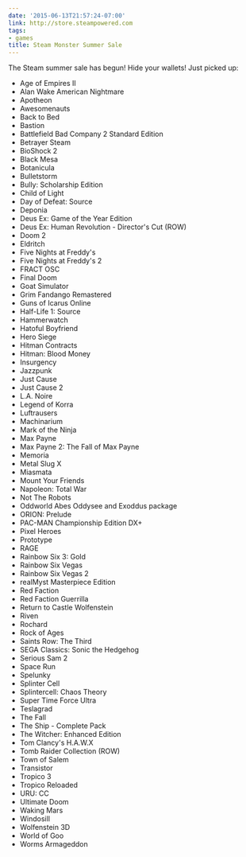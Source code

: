 ```yaml
---
date: '2015-06-13T21:57:24-07:00'
link: http://store.steampowered.com
tags:
- games
title: Steam Monster Summer Sale
---
```


The Steam summer sale has begun! Hide your wallets! Just picked up:

- Age of Empires II
- Alan Wake American Nightmare
- Apotheon
- Awesomenauts
- Back to Bed
- Bastion
- Battlefield Bad Company 2 Standard Edition
- Betrayer Steam
- BioShock 2
- Black Mesa
- Botanicula
- Bulletstorm
- Bully: Scholarship Edition
- Child of Light
- Day of Defeat: Source
- Deponia
- Deus Ex: Game of the Year Edition
- Deus Ex: Human Revolution - Director's Cut (ROW)
- Doom 2
- Eldritch
- Five Nights at Freddy's
- Five Nights at Freddy's 2
- FRACT OSC
- Final Doom
- Goat Simulator
- Grim Fandango Remastered
- Guns of Icarus Online
- Half-Life 1: Source
- Hammerwatch
- Hatoful Boyfriend
- Hero Siege
- Hitman Contracts
- Hitman: Blood Money
- Insurgency
- Jazzpunk
- Just Cause
- Just Cause 2
- L.A. Noire
- Legend of Korra
- Luftrausers
- Machinarium
- Mark of the Ninja
- Max Payne
- Max Payne 2: The Fall of Max Payne
- Memoria
- Metal Slug X
- Miasmata
- Mount Your Friends
- Napoleon: Total War
- Not The Robots
- Oddworld Abes Oddysee and Exoddus package
- ORION: Prelude
- PAC-MAN Championship Edition DX+
- Pixel Heroes
- Prototype
- RAGE
- Rainbow Six 3: Gold
- Rainbow Six Vegas
- Rainbow Six Vegas 2
- realMyst Masterpiece Edition
- Red Faction
- Red Faction Guerrilla
- Return to Castle Wolfenstein
- Riven
- Rochard
- Rock of Ages
- Saints Row: The Third
- SEGA Classics: Sonic the Hedgehog
- Serious Sam 2
- Space Run
- Spelunky
- Splinter Cell
- Splintercell: Chaos Theory
- Super Time Force Ultra
- Teslagrad
- The Fall
- The Ship - Complete Pack
- The Witcher: Enhanced Edition
- Tom Clancy's H.A.W.X
- Tomb Raider Collection (ROW)
- Town of Salem
- Transistor
- Tropico 3
- Tropico Reloaded
- URU: CC
- Ultimate Doom
- Waking Mars
- Windosill
- Wolfenstein 3D
- World of Goo
- Worms Armageddon
